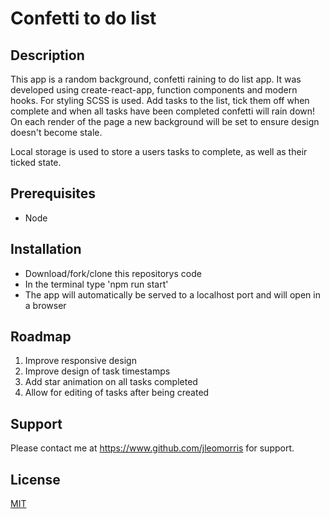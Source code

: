 # Confetti to do list

## Description
<p>This app is a random background, confetti raining to do list app. It was developed using create-react-app, function components and modern hooks. For styling SCSS is used.
Add tasks to the list, tick them off when complete and when all tasks have been completed confetti will rain down! On each render of the page a new background will be set
to ensure design doesn't become stale.</p>

<p>Local storage is used to store a users tasks to complete, as well as their ticked state.</p>

## Prerequisites
<ul>
  <li>Node</li>
</ul>

## Installation
<ul>
  <li>Download/fork/clone this repositorys code</li>
  <li>In the terminal type 'npm run start'</li>
  <li>The app will automatically be served to a localhost port and will open in a browser</li>
</ul>

## Roadmap
<ol>
  <li>Improve responsive design</li>
  <li>Improve design of task timestamps</li>
  <li>Add star animation on all tasks completed</li>
  <li>Allow for editing of tasks after being created</li>
</ol>

## Support
Please contact me at https://www.github.com/jleomorris for support.

## License
[MIT](https://choosealicense.com/licenses/mit/)
